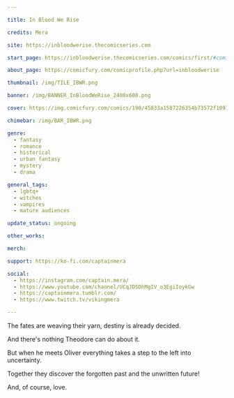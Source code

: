 ```yaml
---

title: In Blood We Rise

credits: Mera

site: https://inbloodwerise.thecomicseries.com

start_page: https://inbloodwerise.thecomicseries.com/comics/first/#comicimage

about_page: https://comicfury.com/comicprofile.php?url=inbloodwerise

thumbnail: /img/TILE_IBWR.png

banner: /img/BANNER_InBloodWeRise_2400x600.png

cover: https://img.comicfury.com/comics/190/45833a1587226354b73572f1097356634.png

chimebar: /img/BAR_IBWR.png

genre:
  - fantasy
  - romance
  - historical
  - urban fantasy
  - mystery
  - drama

general_tags: 
  - lgbtq+
  - witches
  - vampires
  - mature audiences

update_status: ongoing

other_works:

merch: 

support: https://ko-fi.com/captainmera

social: 
  - https://instagram.com/captain.mera/
  - https://www.youtube.com/channel/UCqJDSDhMgIV_o3EgiIoykGw
  - https://captainmera.tumblr.com/
  - https://www.twitch.tv/vikingmera

---
```


The fates are weaving their yarn, destiny is already decided.

And there's nothing Theodore can do about it.

But when he meets Oliver everything takes a step to the left into uncertainty. 

Together they discover the forgotten past and the unwritten future!

And, of course, love.